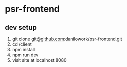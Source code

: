 # psr-frontend

## dev setup
1. git clone git@github.com:danilowork/psr-frontend.git
2. cd /client
3. npm install
4. npm run dev
5. visit site at localhost:8080
